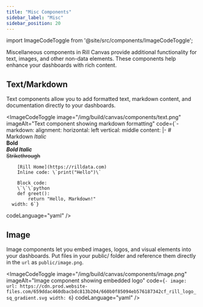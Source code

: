 ```yaml
---
title: "Misc Components"
sidebar_label: "Misc"
sidebar_position: 20
---
```


import ImageCodeToggle from '@site/src/components/ImageCodeToggle';

Miscellaneous components in Rill Canvas provide additional functionality for text, images, and other non-data elements. These components help enhance your dashboards with rich content.

## Text/Markdown

Text components allow you to add formatted text, markdown content, and documentation directly to your dashboards.

<ImageCodeToggle
  image="/img/build/canvas/components/text.png"
  imageAlt="Text component showing markdown formatting"
  code={`- markdown:
      alignment:
        horizontal: left
        vertical: middle
      content: |-
        # Markdown
        *Italic*  
        **Bold**  
        ***Bold Italic***  
        ~~Strikethrough~~

        [Rill Home](https://rilldata.com)
        Inline code: \`print("Hello")\`

        Block code:
        \`\`\`python
        def greet():
            return "Hello, Markdown!"
      width: 6`}
  codeLanguage="yaml"
/>

## Image

Image components let you embed images, logos, and visual elements into your dashboards. Put files in your public/ folder and reference them directly in the `url` as `public/image.png`.

<ImageCodeToggle
  image="/img/build/canvas/components/image.png"
  imageAlt="Image component showing embedded logo"
  code={`- image:
      url: https://cdn.prod.website-files.com/659ddac460dbacbdc813b204/660b0f85094eb576187342cf_rill_logo_sq_gradient.svg
    width: 6`}
  codeLanguage="yaml"
/>
